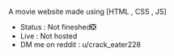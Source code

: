 A movie website made using [HTML , CSS , JS]
- Status : Not fineshed❎
- Live : Not hosted
- DM me on reddit : u/crack_eater228
